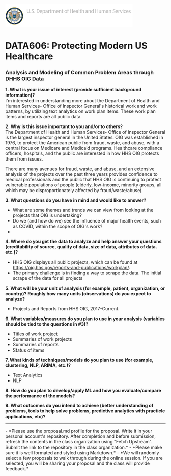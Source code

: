![image info](https://github.com/Colsai/scott_data606/blob/main/hhsoig-banner-logo.png)  
# DATA606: Protecting Modern US Healthcare
### Analysis and Modeling of Common Problem Areas through DHHS OIG Data

**1. What is your issue of interest (provide sufficient background information)?**  
I'm interested in understanding more about the Department of Health and Human Services- Office of Inspector General's historical work and work patterns, by utilizing text analytics on work plan items. These work plan items and reports are all public data.

**2. Why is this issue important to you and/or to others?**  
The Department of Health and Human Services- Office of Inspector General is the largest inspector general in the United States. OIG was established in 1976, to protect the American public from fraud, waste, and abuse, with a central focus on Medicare and Medicaid programs. Healthcare compliance officers, hospitals, and the public are interested in how HHS OIG protects them from issues. 

There are many avenues for fraud, waste, and abuse, and an extensive analysis of the projects over the past three years provides confidence to medical professionals and the public that HHS OIG is continuing to protect vulnerable populations of people (elderly, low-income, minority groups, all which may be disproportionately affected by fraud/waste/abuse). 

**3. What questions do you have in mind and would like to answer?** 
- What are some themes and trends we can view from looking at the projects that OIG is undertaking?
- Do we (and how do we) see the influence of major health events, such as COVID, within the scope of OIG's work?
- 

**4. Where do you get the data to analyze and help answer your questions (creditability of source, quality of data, size of data, attributes of data. etc.)?**  
- HHS OIG displays all public projects, which can be found at https://oig.hhs.gov/reports-and-publications/workplan/.
- The primary challenge is in finding a way to scrape the data. The initial scrape of the data for all projects 

**5. What will be your unit of analysis (for example, patient, organization, or country)? Roughly how many units (observations) do you expect to analyze?**  
- Projects and Reports from HHS OIG, 2017-Current.
 
**6. What variables/measures do you plan to use in your analysis (variables should be tied to the questions in #3)?**  
- Titles of work project
- Summaries of work projects
- Summaries of reports
- Status of items

**7. What kinds of techniques/models do you plan to use (for example, clustering, NLP, ARIMA, etc.)?**  
- Text Analytics
- NLP

**8. How do you plan to develop/apply ML and how you evaluate/compare the performance of the models?**  

**9. What outcomes do you intend to achieve (better understanding of problems, tools to help solve problems, predictive analytics with practicle applications, etc)?**  
<hr>
- *Please use the proposal.md profile for the proposal. Write it in your personal account's repository. After completion and before submission, refresh the contents in the class organization using "Fetch Upstream". Submit the link to the repository in the class organization.*
- *Please make sure it is well formated and styled using Markdown.*
- *We will randomly select a few proposals to walk through during the online session. If you are selected, you will be sharing your proposal and the class will provide feedback.*
